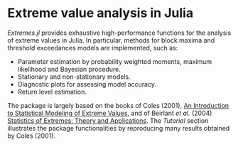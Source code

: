 
# Extreme value analysis in Julia

*Extremes.jl* provides exhaustive high-performance functions for the analysis of extreme values in Julia. In particular, methods for block maxima and threshold exceedances models are implemented, such as:
* Parameter estimation by probability weighted moments, maximum likelihood and Bayesian procedure.
* Stationary and non-stationary models.
* Diagnostic plots for assessing model accuracy.
* Return level estimation.

The package is largely based on the books of Coles (2001), [An Introduction to Statistical Modeling of Extreme Values](http://www.springer.com/us/book/9781852334598), and of Beirlant *et al.* (2004) [Statistics of Extremes: Theory and Applications](https://www.wiley.com/en-us/Statistics+of+Extremes%3A+Theory+and+Applications-p-9780471976479). The *Tutorial* section illustrates the package functionalities by reproducing many results obtained by Coles (2001).
